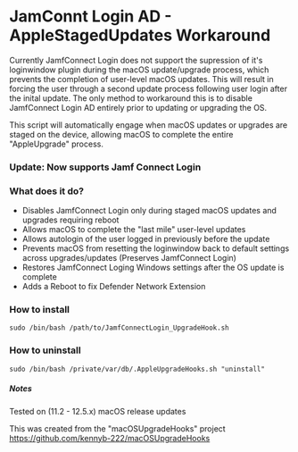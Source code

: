 # JamConnt Login AD - AppleStagedUpdates Workaround

Currently JamfConnect Login does not support the supression of it's loginwindow plugin during the macOS update/upgrade process, which prevents the completion of user-level macOS updates. This will result in forcing the user through a second update process following user login after the inital update. The only method to workaround this is to disable JamfConnect Login AD entirely prior to updating or upgrading the OS.

This script will automatically engage when macOS updates or upgrades are staged on the device, allowing macOS to complete the entire "AppleUpgrade" process.

### Update: Now supports Jamf Connect Login

### What does it do?
- Disables JamfConnect Login only during staged macOS updates and upgrades requiring reboot
- Allows macOS to complete the "last mile" user-level updates
- Allows autologin of the user logged in previously before the update
- Prevents macOS from resetting the loginwindow back to default settings across upgrades/updates (Preserves JamfConnect Login)
- Restores JamfConnect Loging Windows settings after the OS update is complete 
- Adds a Reboot to fix Defender Network Extension


### How to install

`sudo /bin/bash /path/to/JamfConnectLogin_UpgradeHook.sh`

### How to uninstall

`sudo /bin/bash /private/var/db/.AppleUpgradeHooks.sh "uninstall"`

##### Notes
Tested on (11.2 - 12.5.x) macOS release updates

This was created from the "macOSUpgradeHooks" project
https://github.com/kennyb-222/macOSUpgradeHooks
